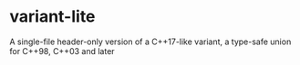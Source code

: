 # variant-lite
A single-file header-only version of a C++17-like variant, a type-safe union for C++98, C++03 and later
